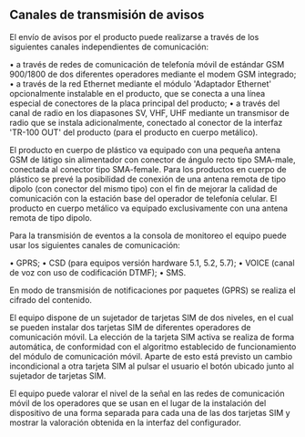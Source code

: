 ## Canales de transmisión de avisos

El envío de avisos por el producto puede realizarse a través de los siguientes canales independientes de comunicación:

•	a través de redes de comunicación de telefonía móvil de estándar GSM 900/1800 de dos diferentes operadores mediante el modem GSM integrado;
•	a través de la red Ethernet mediante el módulo 'Adaptador Ethernet' opcionalmente instalable en el producto, que se conecta a una línea especial de conectores de la placa principal del producto;
•	a través del canal de radio en los diapasones SV, VHF, UHF mediante un transmisor de radio que se instala adicionalmente, conectado al conector de la interfaz 'TR-100 OUT' del producto (para el producto en cuerpo metálico).

El producto en cuerpo de plástico va equipado con una pequeña antena GSM de látigo sin alimentador con conector de ángulo recto tipo SMA-male, conectada al conector tipo SMA-female. Para los productos en cuerpo de plástico se prevé la posibilidad de conexión de una antena remota de tipo dipolo (con conector del mismo tipo) con el fin de mejorar la calidad de comunicación con la estación base del operador de telefonía celular. El producto en cuerpo metálico va equipado exclusivamente con una antena remota de tipo dipolo.

Para la transmisión de eventos a la consola de monitoreo el equipo puede usar los siguientes canales de comunicación:

•	GPRS;
•	CSD (para equipos versión hardware 5.1, 5.2, 5.7);
•	VOICE (canal de voz con uso de codificación DTMF);
•	SMS.

En modo de transmisión de notificaciones por paquetes (GPRS) se realiza el cifrado del contenido.

El equipo dispone de un sujetador de tarjetas SIM de dos niveles, en el cual se pueden instalar dos tarjetas SIM de diferentes operadores de comunicación móvil. La elección de la tarjeta SIM activa se realiza de forma automática, de conformidad con el algoritmo establecido de funcionamiento del módulo de comunicación móvil. Aparte de esto está previsto un cambio incondicional a otra tarjeta SIM al pulsar el usuario el botón ubicado junto al sujetador de tarjetas SIM.

El equipo puede valorar el nivel de la señal en las redes de comunicación móvil de los operadores que se usan en el lugar de la instalación del dispositivo de una forma separada para cada una de las dos tarjetas SIM y mostrar la valoración obtenida en la interfaz del configurador.


